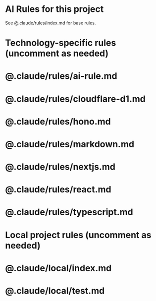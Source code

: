 # AI Rules for this project

See @.claude/rules/index.md for base rules.


# Technology-specific rules (uncomment as needed)
# @.claude/rules/ai-rule.md
# @.claude/rules/cloudflare-d1.md
# @.claude/rules/hono.md
# @.claude/rules/markdown.md
# @.claude/rules/nextjs.md
# @.claude/rules/react.md
# @.claude/rules/typescript.md

# Local project rules (uncomment as needed)
# @.claude/local/index.md
# @.claude/local/test.md